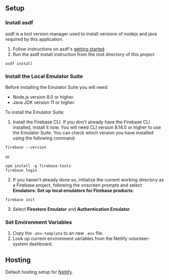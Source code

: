 ## Setup

### Install asdf

asdf is a tool version manager used to install versions of nodejs and java required by this application.

1. Follow instructions on asdf's [getting started](https://asdf-vm.com/guide/getting-started.html)
2. Run the asdf install instruction from the root directory of this project

```
asdf install
```

### Install the Local Emulator Suite

Before installing the Emulator Suite you will need:

- Node.js version 8.0 or higher.
- Java JDK version 11 or higher.

To install the Emulator Suite:

1. Install the Firebase CLI. If you don't already have the Firebase CLI installed, install it now. You will need CLI version 8.14.0 or higher to use the Emulator Suite. You can check which version you have installed using the following command:

```
firebase --version
```

or

```
npm install -g firebase-tools
firebase login
```

2. If you haven't already done so, initialize the current working directory as a Firebase project, following the onscreen prompts and select **Emulators: Set up local emulators for Firebase products**:

```
firebase init
```

3. Select **Firestore Emulator** and **Authentication Emulator**

### Set Environment Variables

1. Copy the `.env-template` to an new `.env` file.
2. Look up current environment variables from the Netlify volunteer-system dashboard.

## Hosting

Default hosting setup for [Netlify](https://netlify.com/).

